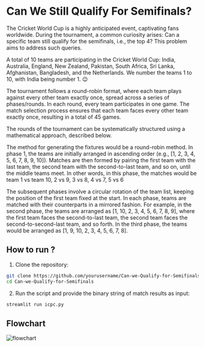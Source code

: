 
# Can We Still Qualify For Semifinals?

The Cricket World Cup is a highly anticipated event, captivating fans worldwide. During the tournament, a common curiosity arises: Can a specific team still qualify for the semifinals, i.e., the top 4? This problem aims to address such queries.

A total of 10 teams are participating in the Cricket World Cup: India, Australia, England, New Zealand, Pakistan, South Africa, Sri Lanka, Afghanistan, Bangladesh, and the Netherlands. We number the teams 1 to 10, with India being number 1. 😉

The tournament follows a round-robin format, where each team plays against every other team exactly once, spread across a series of phases/rounds. In each round, every team participates in one game. The match selection process ensures that each team faces every other team exactly once, resulting in a total of 45 games.

The rounds of the tournament can be systematically structured using a mathematical approach, described below.

The method for generating the fixtures would be a round-robin method. In phase 1, the teams are initially arranged in ascending order (e.g., [1, 2, 3, 4, 5, 6, 7, 8, 9, 10]). Matches are then formed by pairing the first team with the last team, the second team with the second-to-last team, and so on, until the middle teams meet. In other words, in this phase, the matches would be team 1 vs team 10, 2 vs 9, 3 vs 8, 4 vs 7, 5 vs 6

The subsequent phases involve a circular rotation of the team list, keeping the position of the first team fixed at the start. In each phase, teams are matched with their counterparts in a mirrored fashion. For example, in the second phase, the teams are arranged as [1, 10, 2, 3, 4, 5, 6, 7, 8, 9], where the first team faces the second-to-last team, the second team faces the second-to-second-last team, and so forth. In the third phase, the teams would be arranged as [1, 9, 10, 2, 3, 4, 5, 6, 7, 8].

## How to run ?

1. Clone the repository:
```bash
git clone https://github.com/yourusername/Can-we-Qualify-for-Semifinals.git
cd Can-we-Qualify-for-Semifinals

```

2. Run the script and provide the binary string of match results as input:
```bash
streamlit run icpc.py

```

## Flowchart
![flowchart](https://github.com/nandrehetan/Can-we-Qualify-for-Semifinals-/assets/97376783/d84387a6-87c6-40df-a640-a9a7389b2a1e)



